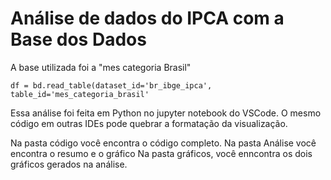 # Análise de dados do IPCA com a Base dos Dados
A base utilizada foi a "mes categoria Brasil"
```
df = bd.read_table(dataset_id='br_ibge_ipca', 
table_id='mes_categoria_brasil'
```

Essa análise foi feita em Python no jupyter notebook do VSCode.
O mesmo código em outras IDEs pode quebrar a formatação da visualização.

Na pasta código você encontra o código completo.
Na pasta Análise você encontra o resumo e o gráfico
Na pasta gráficos, você enncontra os dois gráficos gerados na análise.
